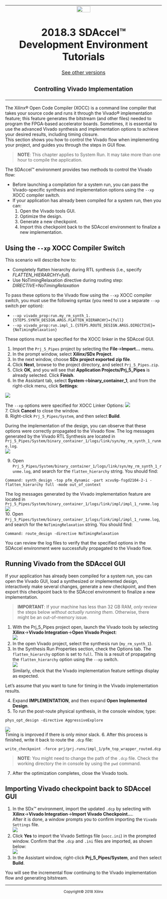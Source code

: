 <table>
 <tr>
   <td align="center"><img src="https://www.xilinx.com/content/dam/xilinx/imgs/press/media-kits/corporate/xilinx-logo.png" width="30%"/><h1>2018.3 SDAccel™ Development Environment Tutorials</h1>
   <a href="https://github.com/Xilinx/SDAccel-Tutorials/branches/all">See other versions</a>
   </td>
 </tr>
 <tr>
 <td align="center"><h3>Controlling Vivado Implementation</h3>
 </td>
 </tr>
</table>

The Xilinx® Open Code Compiler (XOCC) is a command line compiler that takes your source code and runs it through the Vivado® implementation feature; this feature generates the bitstream (and other files) needed to program the FPGA-based accelerator boards. Sometimes, it is essential to use the advanced Vivado synthesis and implementation options to achieve your desired results, including timing closure.  
This section shows you how to control the Vivado flow when implementing your project, and guides you through the steps in GUI flow.  
>**NOTE**: This chapter applies to System Run. It may take more than one hour to compile the application.

The SDAccel™ environment provides two methods to control the Vivado flow:
* Before launching a compilation for a system run, you can pass the Vivado-specific synthesis and implementation options using the `--xp` XOCC compiler switch.
* If your application has already been compiled for a system run, then you can:
  1. Open the Vivado tools GUI.
  2. Optimize the design.
  3. Generate a new checkpoint.
  4. Import this checkpoint back to the SDAccel environment to finalize a new implementation.

## Using the `--xp` XOCC Compiler Switch
This scenario will describe how to:
 * Completely flatten hierarchy during RTL synthesis (i.e., specify _FLATTEN_HIERARCHY=full_).
 * Use NoTimingRelaxation directive during routing step: _DIRECTIVE=NoTimingRelaxation_

To pass these options to the Vivado flow using the `--xp` XOCC compiler switch, you must use the following syntax (you need to use a separate `--xp` switch per option):
* `--xp vivado_prop:run.my_rm_synth_1.{STEPS.SYNTH_DESIGN.ARGS.FLATTEN_HIERARCHY}={full}`
* `--xp vivado_prop:run.impl_1.{STEPS.ROUTE_DESIGN.ARGS.DIRECTIVE}={NoTimingRelaxation}`


These options must be specified for the XOCC linker in the SDAccel GUI.
1. Import the `Prj_5_Pipes` project by selecting the **File**->**Import...** menu.<!--ThomasB: the project name is non-descriptive and should be changed. Also, it is best to create projects from scratch rather than load existing ones.-->
2. In the prompt window, select **Xilinx/SDx Project**.
3. In the next window, choose **SDx project exported zip file**.
4. Click **Next**, browse to the project directory, and select `Prj_5_Pipes.zip`.
5. Click **OK**, and you will see that **Application Projects/Prj_5_Pipes** is already selected. Click **Finish**.  
6. In the Assistant tab, select **System**->**binary_container_1**, and from the right-click menu, click **Settings**:

  ![](images/vivado-implementation_snap1.PNG)

  The `--xp` options were specified for XOCC Linker Options:
  ![](images/vivado-implementation_snap2.PNG)
</br>
7. Click **Cancel** to close the window.  
8. Right-click `Prj_5_Pipes/System`, and then select **Build**.  

  During the implementation of the design, you can observe that these options were correctly propagated to the Vivado flow. The log messages generated by the Vivado RTL Synthesis are located in `Prj_5_Pipes/System/binary_container_1/logs/link/syn/my_rm_synth_1_runme.log`.  
  ![](images/vivado-implementation_snap4.PNG)

9. Open `Prj_5_Pipes/System/binary_container_1/logs/link/syn/my_rm_synth_1_runme.log`, and search for the `flatten_hierarchy` string. You should find:  
```
Command: synth_design -top pfm_dynamic -part xcvu9p-fsgd2104-2-i -flatten_hierarchy full -mode out_of_context  
```

  The log messages generated by the Vivado implementation feature are located in `Prj_5_Pipes/System/binary_container_1/logs/link/impl/impl_1_runme.log`  
![](images/vivado-implementation_snap5.PNG)
</br>
10. Open `Prj_5_Pipes/System/binary_container_1/logs/link/impl/impl_1_runme.log`, and search for the `NoTimingRelaxation` string. You should find:  
```
Command: route_design -directive NoTimingRelaxation
```

  You can review the log files to verify that the specified options in the SDAccel environment were successfully propagated to the Vivado flow.

## Running Vivado from the SDAccel GUI
If your application has already been compiled for a system run, you can open the Vivado GUI, load a synthesized or implemented design, interactively make several changes, generate a new checkpoint, and then export this checkpoint back to the SDAccel environment to finalize a new implementation.

>**IMPORTANT**: If your machine has less than 32 GB RAM, _only_ review the steps below _without actually running them_. Otherwise, there might be an out-of-memory issue.

1. With the Prj_5_Pipes project open, launch the Vivado tools by selecting **Xilinx**->**Vivado Integration**->**Open Vivado Project**:  
![](images/vivado-implementation_snap6.PNG)  
2. In the open Vivado project, select the synthesis run (`my_rm_synth_1`).
3. In the Synthesis Run Properties section, check the Options tab. The `flatten_hierarchy` option is set to `full`. This is a result of propagating the `flatten_hierarchy` option using the `--xp` switch.  
![](images/vivado-implementation_snap7.PNG)  
Similarly, check that the Vivado implementation feature settings display as expected.

  Let’s assume that you want to tune for timing in the Vivado implementation results.

4. Expand **IMPLEMENTATION**, and then expand **Open Implemented Design**.
5. To run the post-route physical synthesis, in the console window, type:  
```
phys_opt_design -directive AggressiveExplore
```  
![](images/vivado-implementation_snap8.PNG)  
 Timing is improved if there is only minor slack.
6. After this process is finished, write it back to route the `.dcp` file:
```
write_checkpoint -force prj/prj.runs/impl_1/pfm_top_wrapper_routed.dcp
```
>**NOTE**: You might need to change the path of the `.dcp` file. Check the working directory the in console by using the `pwd` command.
7. After the optimization completes, close the Vivado tools.

## Importing Vivado checkpoint back to SDAccel GUI

1. In the SDx™ environment, import the updated `.dcp` by selecting with **Xilinx**->**Vivado Integration**->**Import Vivado Checkpoint...**.  
After it is done, a window prompts you to confirm importing the `Vivado Settings` file.  
![](images/vivado-implementation_snap9.PNG)  
2. Click **Yes** to import the Vivado Settings file (`xocc.ini`) in the prompted window. Confirm that the `.dcp` and `.ini` files are imported, as shown below:  
![](images/vivado-implementation_snap10.PNG)
3. In the Assistant window, right-click **Prj_5_Pipes/System**, and then select **Build**.  

You will see the incremental flow continuing to the Vivado implementation flow and generating bitstream.

<hr/>
<p align="center"><sup>Copyright&copy; 2018 Xilinx</sup></p>
